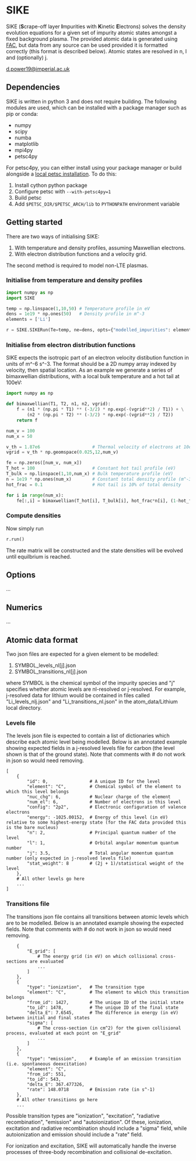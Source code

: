 # SIKE

SIKE (**S**crape-off layer **I**mpurities with **K**inetic **E**lectrons) solves the density evolution equations for a given set of impurity atomic states amongst a fixed background plasma. The provided atomic data is generated using [FAC](https://github.com/flexible-atomic-code/fac), but data from any source can be used provided it is formatted correctly (this format is described below). Atomic states are resolved in n, l and (optionally) j.

d.power19@imperial.ac.uk

## Dependencies
SIKE is written in python 3 and does not require building. The following modules are used, which can be installed with a package manager such as pip or conda:
- numpy
- scipy
- numba
- matplotlib
- mpi4py
- petsc4py

For petsc4py, you can either install using your package manager or build alongside a [local petsc installation](https://petsc.org/release/install/). To do this:
1. Install cython python package
2. Configure petsc with `--with-petsc4py=1`
3. Build petsc
4. Add `$PETSC_DIR/$PETSC_ARCH/lib` to `PYTHONPATH` environment variable

## Getting started
There are two ways of initialising SIKE:
1. With temperature and density profiles, assuming Maxwellian electrons.
2. With electron distribution functions and a velocity grid. 

The second method is required to model non-LTE plasmas. 

### Initialise from temperature and density profiles

```python
import numpy as np
import SIKE

temp = np.linspace(1,10,50) # Temperature profile in eV
dens = 1e19 * np.ones(50)   # Density profile in m^-3
elements = ['Li']

r = SIKE.SIKERun(Te=temp, ne=dens, opts={"modelled_impurities": elements})
```

### Initialise from electron distribution functions

SIKE expects the isotropic part of an electron velocity distibution function in units of m^-6 s^-3. The format should be a 2D numpy array indexed by velocity, then spatial location. As an example we generate a series of bimaxwellian distributions, with a local bulk temperature and a hot tail at 100eV:

```python
import numpy as np 

def bimaxwellian(T1, T2, n1, n2, vgrid):
    f = (n1 * (np.pi * T1) ** (-3/2) * np.exp(-(vgrid**2) / T1)) + \
        (n2 * (np.pi * T2) ** (-3/2) * np.exp(-(vgrid**2) / T2))
    return f

num_v = 100
num_x = 50

v_th = 1.87e6                    # Thermal velocity of electrons at 10eV
vgrid = v_th * np.geomspace(0.025,12,num_v)

fe = np.zeros([num_v, num_x])
T_hot = 100                      # Constant hot tail profile (eV)
T_bulk = np.linspace(1,10,num_x) # Bulk temperature profile (eV)
n = 1e19 * np.ones(num_x)        # Constant total density profile (m^-3)
hot_frac = 0.1                   # Hot tail is 10% of total density

for i in range(num_x):
    fe[:,i] = bimaxwellian(T_hot[i], T_bulk[i], hot_frac*n[i], (1-hot_frac)*n[i])
```

### Compute densities

Now simply run 
```python
r.run()
```
The rate matrix will be constructed and the state densities will be evolved until equilbrium is reached. 

## Options
...

## Numerics 
...

## Atomic data format

Two json files are expected for a given element to be modelled:
1. SYMBOL_levels_nl[j].json
2. SYMBOL_transitions_nl[j].json

where SYMBOL is the chemical symbol of the impurity species and "j" specifies whether atomic levels are nl-resolved or j-resolved. For example, j-resolved data for lithium would be contained in files called "Li_levels_nlj.json" and "Li_transitions_nl.json" in the atom_data/Lithium local directory.

### Levels file
The levels json file is expected to contain a list of dictionaries which describe each atomic level being modelled. Below is an annotated example showing expected fields in a j-resolved levels file for carbon (the level shown is that of the ground state). Note that comments with # do not work in json so would need removing. 
```
[
    {
        "id": 0,                # A unique ID for the level
        "element": "C",         # Chemical symbol of the element to which this level belongs
        "nuc_chg": 6,           # Nuclear charge of the element
        "num_el": 6,            # Number of electrons in this level
        "config": "2p2",        # Electronic configuration of valence electrons
        "energy": -1025.00152,  # Energy of this level (in eV) relative to some highest-energy state (for the FAC data provided this is the bare nucleus)
        "n": 2,                 # Principal quantum number of the level
        "l": 1,                 # Orbital angular momentum quantum number
        "j": 3.5,               # Total angular momentum quantum number (only expected in j-resolved levels file)
        "stat_weight": 8        # (2j + 1)/statistical weight of the level
    },
    # All other levels go here
    ... 
]
```

### Transitions file
The transitions json file contains all transitions between atomic levels which are to be modelled. Below is an annotated example showing the expected fields. Note that comments with # do not work in json so would need removing. 

```
    {
        "E_grid": [
            # The energy grid (in eV) on which collisional cross-sections are evaluated
            ...
        ]
    },
    {
        "type": "ionization",   # The transition type
        "element": "C",         # The element to which this transition belongs
        "from_id": 1427,        # The unique ID of the initial state
        "to_id": 1478,          # The unique ID of the final state
        "delta_E": 7.6545,      # The difference in energy (in eV) between initial and final states
        "sigma": [
            # The cross-section (in cm^2) for the given collisional process, evaluated at each point on "E_grid"
            ...
        ]
    },
    {
        "type": "emission",     # Example of an emission transition (i.e. spontaneous deexcitation)
        "element": "C",
        "from_id": 551,
        "to_id": 543,
        "delta_E": 367.477326,
        "rate": 148.0718        # Emission rate (in s^-1)
    },
    # All other transitions go here
    ...
```
Possible transition types are "ionization", "excitation", "radiative recombination", "emission" and "autoionization". Of these, ionization, excitation and radiative recombination should include a "sigma" field, while autoionization and emission should include a "rate" field. 

For ionization and excitation, SIKE will automatically handle the inverse processes of three-body recombination and collisional de-excitation. 
